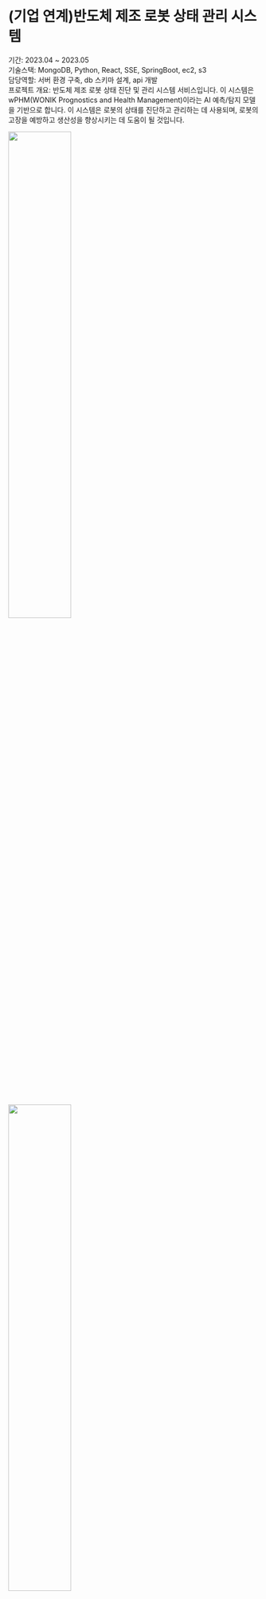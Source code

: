 # (기업 연계)반도체 제조 로봇 상태 관리 시스템

기간: 2023.04 ~ 2023.05  
기술스택: MongoDB, Python, React, SSE, SpringBoot, ec2, s3  
담당역할: 서버 환경 구축, db 스키마 설계, api 개발  
프로젝트 개요:  반도체 제조 로봇 상태 진단 및 관리 시스템 서비스입니다. 이 시스템은 wPHM(WONIK Prognostics and Health Management)이라는 AI 예측/탐지 모델을 기반으로 합니다. 이 시스템은 로봇의 상태를 진단하고 관리하는 데 사용되며, 로봇의 고장을 예방하고 생산성을 향상시키는 데 도움이 될 것입니다.  


<img src="img/1.png" width="50%" height="50%">
<img src="img/2.png" width="50%" height="50%">


## ✔️**프로젝트 목표**

- wPHM의 정보를 사용자에게 제공하기 위한 대시보드 형태의 UI를 개발합니다.
- 데이터베이스 및 객체 스토리지를 구축합니다.
- Docker 기반 가상 서비스를 구축합니다.
- wPHM 예측 알고리즘 인터페이스를 구축합니다.
- 1년이 데이터(15만개 x 파라미터 갯수) 를 5초안에 그래프로 보여줍니다.
- UI 디자인, 데이터베이스 설계서, 시스템 설계서, DFD 등의 문서를 생성합니다.
- 웹 서버 UI를 생성합니다.
- 각 설비별 데이터베이스를 생성합니다.

## ✔️**담당 역할**

### 1) 서버 환경 구축
- 원격 서버에는 파이썬을 사용하여 테스트 데이터를 주기적으로 생성하고, 이를 내 서버에서 감지하여 파일 가져옴.
- AWS EC2에 도커를 사용하여 원격서버, BackEnd, FrontEnd, 감지 컨테이너 별로 관리
- 원격 서버에서 데이터가 생기면 데이터를 가져와 S3에 저장, 가공되어 몽고DB에 저장
- 새로운 데이터가 감지되면 SSE를 통해 실시간 그래프 데이터 업데이트
- Jenkins와 webhook 을 이용하여 CI/CD 자동화 구축

### 2) db 설계 및 구축
![Alt text](img/3.png)
![Alt text](img/4.png)
- 초기 트리 구조로 데이터를 몽고DB에 저장 -> 서버가 다운되거나 오류가 뜸
- 공정 별로 튜플을 나누어 저장하는 방식으로 변경 -> 40초 이상 시간 소요
- 노드 별로 나눠 저장하는 방식으로 변경 - > 30초 이상 시간 소요
- 인덱싱과 GZIP, Sharding 을 적용 -> 평균 7초 내외 소요

### 3) 그래프 데이터 api 개발
- 간단한 쿼리문을 사용하여 필요한 데이터를 가져왔지만, 대용량의 데이터 처리에 있어서는 비효율적
- 시계열 데이터를 처리해야 했기 때문에, $match 연산자로 필요한 기간의 데이터만 선택하고, $group 연산자로 각 로봇 상태에 따른 데이터를 그룹화, $project 연산자를 사용하여 필요한 형태로 데이터를 재구성
- API 응답 시간이 초기 설계 때보다 약 50% 가량 단축

## [성과]
1) 대용량의 데이터 처리 및 최적화 경험을 통해 성능 최적화에 대한 심도 있는 이해와 경험
2) 개발 역량과 문제 해결 능력, 그리고 협업 능력 향상

## ✔️**기술 스택**

● SpringBoot,  MongoDB, aws S3(객체 스토리지), aws ec2(Ubuntu), Docker, Python, Java, React, Inotifywait, Pandas, Sharding

## ✔️용어 및 약어 정의

● wPHM: WONIK Prognostics and Health Management
● 상태 진단: 로봇의 상태를 평가하는 프로세스
● 관리: 로봇의 상태를 모니터링하고 유지 관리하는 프로세스
● 예측/탐지 모델: 로봇의 고장을 예측하거나 탐지하는 데 사용할 수 있는 AI 모델
● 데이터베이스: 데이터를 저장하고 검색할 수 있는 시스템
● 객체 스토리지: 대량의 데이터를 저장할 수 있는 시스템
● Docker: 애플리케이션을 컨테이너화하는 데 사용할 수 있는 도구
● 클라이언트: 반도체 제조 공정에 사용되는 로봇을 사용하는 회사
● 개발자: 시스템을 개발하는 사람
● 관리자: 시스템을 관리하는 사람
● 개발 환경: 시스템을 개발하는 데 사용되는 환경
● UI: 사용자 인터페이스
● DB: 데이터베이스
● DFD: 데이터 흐름 다이어그램

## ✔️전체 프로젝트 논리 흐름도(Use Diagram)

![Alt text](img/Untitled.png)

## ✔️데이터 흐름도

![Alt text](<img/Untitled (1).png>)
![Alt text](<img/Untitled (2).png>)
## ✔️Back-end DB 설계 내용


![Alt text](<img/Untitled (3).png>)
![Alt text](<img/Untitled (4).png>)
 트리의 노드는 Name, Value, Parent, Date라는 네 가지 필드를 가지고 있고 Name, Date, Parent
필드를 사용하여 인덱싱합니다. Name 필드는 노드의 이름을 저장하는 데 사용됩니다. Value 필드는
노드의 값을 저장하는 데 사용됩니다. Parent 필드는 노드의 부모 노드의 이름을 저장하는 데
사용됩니다. Date 필드는 노드가 생성된 날짜를 저장하는 데 사용됩니다.

 트리의 노드를 빠르고 효율적으로 찾기 위해 이러한 스키마를 설계하였습니다. 예를 들어 Name
필드를 사용하여 특정 이름을 가진 노드를 찾을 수 있습니다. Value 필드를 사용하여 특정 값을 가진
노드를 찾을 수 있습니다. Parent 필드를 사용하여 특정 노드의 자식 노드를 찾을 수 있습니다. Date
필드를 사용하여 특정 날짜에 생성된 노드를 찾을 수 있습니다.

## ✔️Front-end User Scenario 도식도

![Alt text](<img/Untitled (5).png>)

## ✔️회고

서버 사양이 더 좋았거나 서버가 더 있었다면 속도를 더 개선할 수 있었는데 하나의 서버로 작업하다 보니 서버도 자주 죽고 시간도 오래 걸린 것 같아 아쉬웠습니다.
